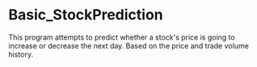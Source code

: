 # Basic_StockPrediction
 This program attempts to predict whether a stock's price is going to increase or decrease the next day. Based on the price and trade volume history.
